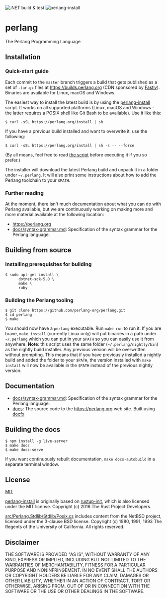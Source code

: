 ![.NET build & test](https://github.com/perlang-org/perlang/workflows/.NET%20Core%20build%20&%20test/badge.svg)
![perlang-install](https://github.com/perlang-org/perlang/workflows/perlang-install/badge.svg)

# perlang

The Perlang Programming Language

## Installation

### Quick-start guide

Each commit to the `master` branch triggers a build that gets published as a set of `.tar.gz` files at https://builds.perlang.org (CDN sponsored by [Fastly](https://www.fastly.com/)). Binaries are available for Linux, macOS and Windows.

The easiest way to install the latest build is by using the [perlang-install](scripts/perlang-install) script. It works on all supported platforms (Linux, macOS and Windows - the latter requires a POSIX shell like Git Bash to be available). Use it like this:

```shell
$ curl -sSL https://perlang.org/install | sh
```

If you have a previous build installed and want to overwrite it, use the following:

```shell
$ curl -sSL https://perlang.org/install | sh -s -- --force
```

(By all means, feel free to read [the script](scripts/perlang-install) before executing it if you so prefer.)

The installer will download the latest Perlang build and unpack it in a folder under `~/.perlang`. It will also print some instructions about how to add the Perlang toolchain to your `$PATH`.

### Further reading

At the moment, there isn't much documentation about what you can do with Perlang available, but we are continuously working on making more and more material available at the following location:

* https://perlang.org
* [docs/syntax-grammar.md](docs/syntax-grammar.md): Specification of the syntax grammar for the Perlang language.

## Building from source

### Installing prerequisites for building

```shell
$ sudo apt-get install \
      dotnet-sdk-5.0 \
      make \
      ruby
```

### Building the Perlang tooling

```shell
$ git clone https://github.com/perlang-org/perlang.git
$ cd perlang
$ make
```

You should now have a `perlang` executable. Run `make run` to run it. If you are brave, `make install` (currently Linux only) will put binaries in a path under `~/.perlang` which you can put in your `$PATH` so you can easily use it from anywhere. **Note**: this script uses the same folder (`~/.perlang/nightly/bin`) as the nightly build installer. Any previous version will be overwritten without prompting. This means that if you have previously installed a nightly build and added the folder to your `$PATH`, the version installed with `make install` will now be available in the `$PATH` instead of the previous nightly version.

## Documentation

- [docs/syntax-grammar.md](docs/syntax-grammar.md): Specification of the syntax grammar for the Perlang language.
- [docs](docs): The source code to the https://perlang.org web site. Built using [docfx](https://dotnet.github.io/docfx)

## Building the docs

```shell
$ npm install -g live-server
$ make docs
$ make docs-serve
```

If you want continuously rebuilt documentation, `make docs-autobuild` in a separate terminal window.

## License

[MIT](LICENSE)

[perlang-install](scripts/perlang-install) is originally based on [rustup-init](https://github.com/rust-lang/rustup/blob/master/rustup-init.sh), which is also licensed under the MIT license. Copyright (c) 2016 The Rust Project Developers.

[src/Perlang.Stdlib/Stdlib/Posix.cs](src/Perlang.Stdlib/Stdlib/Posix.cs) includes content from the NetBSD project, licensed under the 3-clause BSD license. Copyright (c) 1980, 1991, 1993 The Regents of the University of California.  All rights reserved.

## Disclaimer

THE SOFTWARE IS PROVIDED "AS IS", WITHOUT WARRANTY OF ANY KIND, EXPRESS OR
IMPLIED, INCLUDING BUT NOT LIMITED TO THE WARRANTIES OF MERCHANTABILITY,
FITNESS FOR A PARTICULAR PURPOSE AND NONINFRINGEMENT. IN NO EVENT SHALL THE
AUTHORS OR COPYRIGHT HOLDERS BE LIABLE FOR ANY CLAIM, DAMAGES OR OTHER
LIABILITY, WHETHER IN AN ACTION OF CONTRACT, TORT OR OTHERWISE, ARISING FROM,
OUT OF OR IN CONNECTION WITH THE SOFTWARE OR THE USE OR OTHER DEALINGS IN THE
SOFTWARE.
